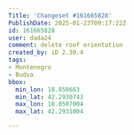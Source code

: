```yaml
---
Title: 'Changeset #161665828'
PublishDate: 2025-01-23T09:17:22Z
id: 161665828
user: dada24
comment: delete roof orientation
created_by: iD 2.30.4
tags:
- Montenegro
- Budva
bbox:
  min_lon: 18.850663
  min_lat: 42.2930743
  max_lon: 18.8507004
  max_lat: 42.2931004

---
```

